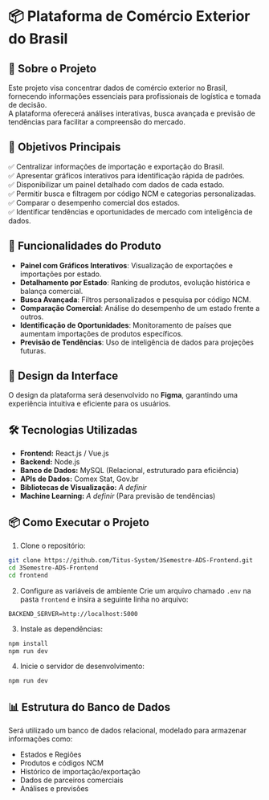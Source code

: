 # 📦 Plataforma de Comércio Exterior do Brasil  

## 📖 Sobre o Projeto  
Este projeto visa concentrar dados de comércio exterior no Brasil, fornecendo informações essenciais para profissionais de logística e tomada de decisão.  
A plataforma oferecerá análises interativas, busca avançada e previsão de tendências para facilitar a compreensão do mercado.  

## 🎯 Objetivos Principais  
✅ Centralizar informações de importação e exportação do Brasil.  
✅ Apresentar gráficos interativos para identificação rápida de padrões.  
✅ Disponibilizar um painel detalhado com dados de cada estado.  
✅ Permitir busca e filtragem por código NCM e categorias personalizadas.  
✅ Comparar o desempenho comercial dos estados.  
✅ Identificar tendências e oportunidades de mercado com inteligência de dados.  

## 🚀 Funcionalidades do Produto  
- **Painel com Gráficos Interativos**: Visualização de exportações e importações por estado.  
- **Detalhamento por Estado**: Ranking de produtos, evolução histórica e balança comercial.  
- **Busca Avançada**: Filtros personalizados e pesquisa por código NCM.  
- **Comparação Comercial**: Análise do desempenho de um estado frente a outros.  
- **Identificação de Oportunidades**: Monitoramento de países que aumentam importações de produtos específicos.  
- **Previsão de Tendências**: Uso de inteligência de dados para projeções futuras.  

## 🎨 Design da Interface  
O design da plataforma será desenvolvido no **Figma**, garantindo uma experiência intuitiva e eficiente para os usuários.  

## 🛠️ Tecnologias Utilizadas  
- **Frontend:** React.js / Vue.js  
- **Backend:** Node.js  
- **Banco de Dados:** MySQL (Relacional, estruturado para eficiência)  
- **APIs de Dados:** Comex Stat, Gov.br  
- **Bibliotecas de Visualização:** _A definir_  
- **Machine Learning:** _A definir_ (Para previsão de tendências)  

## 📦 Como Executar o Projeto  
1. Clone o repositório:
```bash
git clone https://github.com/Titus-System/3Semestre-ADS-Frontend.git
cd 3Semestre-ADS-Frontend
cd frontend
```
2. Configure as variáveis de ambiente
Crie um arquivo chamado `.env` na pasta `frontend` e insira a seguinte linha no arquivo:
```
BACKEND_SERVER=http://localhost:5000
```

3. Instale as dependências:
```bash
npm install
npm run dev
```
4. Inicie o servidor de desenvolvimento:
```bash
npm run dev
```

## 📊 Estrutura do Banco de Dados
Será utilizado um banco de dados relacional, modelado para armazenar informações como:

- Estados e Regiões
- Produtos e códigos NCM
- Histórico de importação/exportação
- Dados de parceiros comerciais
- Análises e previsões